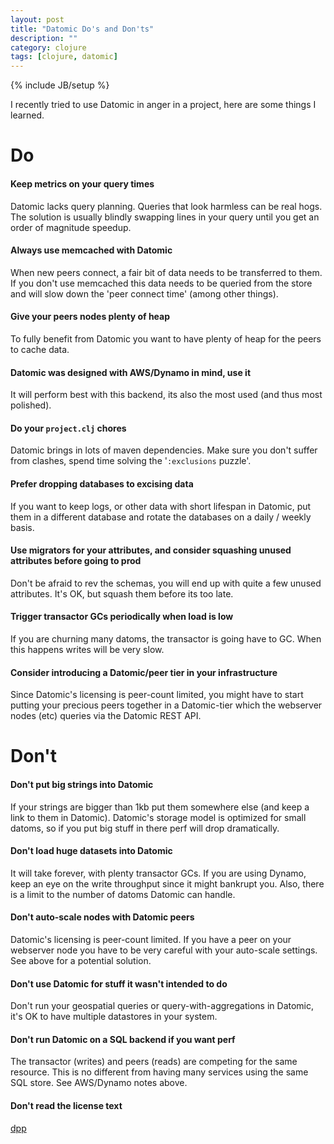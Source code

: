 ```yaml
---
layout: post
title: "Datomic Do's and Don'ts"
description: ""
category: clojure
tags: [clojure, datomic]
---
```

{% include JB/setup %}

I recently tried to use Datomic in anger in a project, here are some things I learned.

<!--more-->

# Do

#### Keep metrics on your query times

Datomic lacks query planning. Queries that look harmless can be real hogs. The solution is usually blindly swapping lines in your query until you get an order of magnitude speedup.

#### Always use memcached with Datomic

When new peers connect, a fair bit of data needs to be transferred to them. If you don't use memcached this data needs to be queried from the store and will slow down the 'peer connect time' (among other things).

#### Give your peers nodes plenty of heap

To fully benefit from Datomic you want to have plenty of heap for the peers to cache data.

#### Datomic was designed with AWS/Dynamo in mind, use it

It will perform best with this backend, its also the most used (and thus most polished).

#### Do your `project.clj` chores

Datomic brings in lots of maven dependencies. Make sure you don't suffer from clashes, spend time solving the '`:exclusions` puzzle'.

#### Prefer dropping databases to excising data

If you want to keep logs, or other data with short lifespan in Datomic, put them in a different database and rotate the databases on a daily / weekly basis.

#### Use migrators for your attributes, and consider squashing unused attributes before going to prod

Don't be afraid to rev the schemas, you will end up with quite a few unused attributes. It's OK, but squash them before its too late.

#### Trigger transactor GCs periodically when load is low

If you are churning many datoms, the transactor is going have to GC. When this happens writes will be very slow.

#### Consider introducing a Datomic/peer tier in your infrastructure

Since Datomic's licensing is peer-count limited, you might have to start putting your precious peers together in a Datomic-tier which the webserver nodes (etc) queries via the Datomic REST API.

# Don't

#### Don't put big strings into Datomic

If your strings are bigger than 1kb put them somewhere else (and keep a link to them in Datomic). Datomic's storage model is optimized for small datoms, so if you put big stuff in there perf will drop dramatically.

#### Don't load huge datasets into Datomic

It will take forever, with plenty transactor GCs. If you are using Dynamo, keep an eye on the write throughput since it might bankrupt you. Also, there is a limit to the number of datoms Datomic can handle.

#### Don't auto-scale nodes with Datomic peers

Datomic's licensing is peer-count limited. If you have a peer on your webserver node you have to be very careful with your auto-scale settings. See above for a potential solution.

#### Don't use Datomic for stuff it wasn't intended to do

Don't run your geospatial queries or query-with-aggregations in Datomic, it's OK to have multiple datastores in your system.

#### Don't run Datomic on a SQL backend if you want perf

The transactor (writes) and peers (reads) are competing for the same resource. This is no different from having many services using the same SQL store. See AWS/Dynamo notes above.

#### Don't read the license text

[dpp](http://blog.goodstuff.im/datomic_license)
